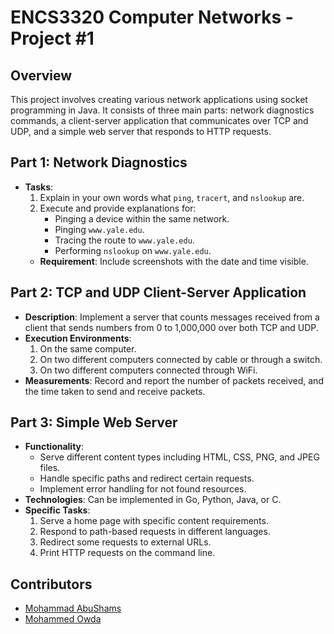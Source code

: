 # ENCS3320 Computer Networks - Project #1

## Overview
This project involves creating various network applications using socket programming in Java. It consists of three main parts: network diagnostics commands, a client-server application that communicates over TCP and UDP, and a simple web server that responds to HTTP requests.

## Part 1: Network Diagnostics
- **Tasks**:
  1. Explain in your own words what `ping`, `tracert`, and `nslookup` are.
  2. Execute and provide explanations for:
     - Pinging a device within the same network.
     - Pinging `www.yale.edu`.
     - Tracing the route to `www.yale.edu`.
     - Performing `nslookup` on `www.yale.edu`.
  - **Requirement**: Include screenshots with the date and time visible.

## Part 2: TCP and UDP Client-Server Application
- **Description**: Implement a server that counts messages received from a client that sends numbers from 0 to 1,000,000 over both TCP and UDP.
- **Execution Environments**:
  1. On the same computer.
  2. On two different computers connected by cable or through a switch.
  3. On two different computers connected through WiFi.
- **Measurements**: Record and report the number of packets received, and the time taken to send and receive packets.

## Part 3: Simple Web Server
- **Functionality**:
  - Serve different content types including HTML, CSS, PNG, and JPEG files.
  - Handle specific paths and redirect certain requests.
  - Implement error handling for not found resources.
- **Technologies**: Can be implemented in Go, Python, Java, or C.
- **Specific Tasks**:
  1. Serve a home page with specific content requirements.
  2. Respond to path-based requests in different languages.
  3. Redirect some requests to external URLs.
  4. Print HTTP requests on the command line.

## Contributors

- [Mohammad AbuShams](https://github.com/MohammadAbuShams)
- [Mohammed Owda](https://github.com/M7mdOdeh1)
